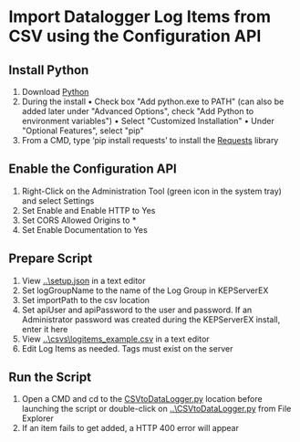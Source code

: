 # Import Datalogger Log Items from CSV using the Configuration API

## Install Python

1. Download [Python](https://www.python.org/downloads/)
2. During the install
    • Check box "Add python.exe to PATH" (can also be added later under "Advanced Options", check "Add Python to environment variables")
    • Select "Customized Installation"
    • Under "Optional Features", select "pip"
3. From a CMD, type ‘pip install requests’ to install the [Requests](https://2.python-requests.org/en/master/) library

## Enable the Configuration API

1. Right-Click on the Administration Tool (green icon in the system tray) and select Settings
2. Set Enable and Enable HTTP to Yes
3. Set CORS Allowed Origins to *
4. Set Enable Documentation to Yes

## Prepare Script

1. View [..\setup.json](setup.json) in a text editor
2. Set logGroupName to the name of the Log Group in KEPServerEX
3. Set importPath to the csv location
4. Set apiUser and apiPassword to the user and password.  If an Administrator password was created during the KEPServerEX install, enter it here
5. View [..\csvs\logitems_example.csv](\csvs\logitems_example.csv) in a text editor
6. Edit Log Items as needed.  Tags must exist on the server

## Run the Script

1. Open a CMD and cd to the [CSVtoDataLogger.py](CSVtoDataLogger.py) location before launching the script or double-click on [..\CSVtoDataLogger.py](CSVtoDataLogger.py) from File Explorer
2. If an item fails to get added, a HTTP 400 error will appear
